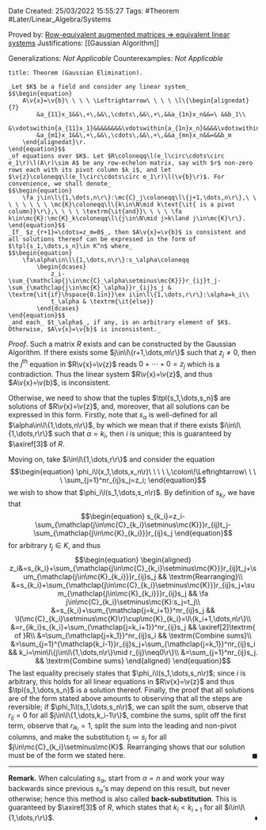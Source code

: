 <br />
<br />

Date Created: 25/03/2022 15:55:27
Tags: #Theorem #Later/Linear_Algebra/Systems

Proved by: [Row-equivalent augmented matrices $\Rightarrow$ equivalent linear systems](Row-equivalent%20augmented%20matrices%20implies%20equivalent%20linear%20systems.md)
Justifications: [[Gaussian Algorithm]]

Generalizations: _Not Applicable_
Counterexamples: _Not Applicable_

``` ad-Theorem
title: Theorem (Gaussian Elimination).

_Let $K$ be a field and consider any linear system_
$$\begin{equation}
    A\v{x}=\v{b}\ \ \ \ \Leftrightarrow\ \ \ \ \l\{\begin{alignedat}{7}
        &a_{11}x_1&&\,+\,&&\,\cdots\,&&\,+\,&&a_{1n}x_n&&=\ &&b_1\\
        &\vdotswithin{a_{11}x_1}&&&&&&&&\vdotswithin{a_{1n}x_n}&&&&\vdotswithin{b_1}\\
        &a_{m1}x_1&&\,+\,&&\,\cdots\,&&\,+\,&&a_{mn}x_n&&=&&b_m
    \end{alignedat}\r.
\end{equation}$$
_of equations over $K$. Let $R\coloneqq\l(e_l\circ\cdots\circ e_1\r)\l(A\r)\sim A$ be any row-echelon matrix, say with $r$ non-zero rows each with its pivot column $k_i$, and let $\v{z}\coloneqq\l(e_l\circ\cdots\circ e_1\r)\l(\v{b}\r)$. For convenience, we shall denote_
$$\begin{equation}
    \fa j\in\l\{1,\dots,n\r\}:\mc{C}_j\coloneqq\l\{j+1,\dots,n\r\},\ \ \ \ \ \ \ \ \mc{K}\coloneqq\l\{k\in\N\mid k\text{\it{ is a pivot column}}\r\},\ \ \ \ \textrm{\it{and}}\ \ \ \ \fa k\in\mc{K}:\mc{K}_k\coloneqq\l\{j\in\N\mid j>k\land j\in\mc{K}\r\}.
\end{equation}$$
_If_ $z_{r+1}=\cdots=z_m=0$_, then $A\v{x}=\v{b}$ is consistent and all solutions thereof can be expressed in the form of $\tpl{s_1,\dots,s_n}\in K^n$ where_
$$\begin{equation}
    \fa\alpha\in\l\{1,\dots,n\r\}:s_\alpha\coloneqq
        \begin{dcases}
            z_i-\sum_{\mathclap{j\in\mc{C}_\alpha\setminus\mc{K}}}r_{ij}t_j-\sum_{\mathclap{j\in\mc{K}_\alpha}}r_{ij}s_j & \textrm{\it{if}\hspace{0.1in}}\ex i\in\l\{1,\dots,r\r\}:\alpha=k_i\\
            t_\alpha & \textrm{\it{else}}
        \end{dcases}
\end{equation}$$
_and each_ $t_\alpha$_, if any, is an arbitrary element of $K$. Otherwise, $A\v{x}=\v{b}$ is inconsistent._

```

_Proof_. Such a matrix $R$ exists and can be constructed by the Gaussian Algorithm. If there exists some $j\in\l\{r+1,\dots,m\r\}$ such that $z_j\neq0$, then the $j^\textrm{th}$ equation in $R\v{x}=\v{z}$ reads $0+\cdots+0=z_j$ which is a contradiction. Thus the linear system $R\v{x}=\v{z}$, and thus $A\v{x}=\v{b}$, is inconsistent.

Otherwise, we need to show that the tuples $\tpl{s_1,\dots,s_n}$ are solutions of $R\v{x}=\v{z}$, and, moreover, that all solutions can be expressed in this form. Firstly, note that $s_\alpha$ is well-defined for all $\alpha\in\l\{1,\dots,n\r\}$, by which we mean that if there exists $i\in\l\{1,\dots,r\r\}$ such that $\alpha=k_i$, then $i$ is unique; this is guaranteed by $\axiref[3]$ of $R$.

Moving on, take $i\in\l\{1,\dots,r\r\}$ and consider the equation
$$\begin{equation}
    \phi_i\l(x_1,\dots,x_n\r)\ \ \ \ \,\colon\!\Leftrightarrow\ \ \ \ \sum_{j=1}^nr_{ij}s_j=z_i;
\end{equation}$$
we wish to show that $\phi_i\l(s_1,\dots,s_n\r)$. By definition of $s_{k_i}$, we have that
$$\begin{equation}
    s_{k_i}=z_i-\sum_{\mathclap{j\in\mc{C}_{k_i}\setminus\mc{K}}}r_{ij}t_j-\sum_{\mathclap{j\in\mc{K}_{k_i}}}r_{ij}s_j
\end{equation}$$
for arbitrary $t_j\in K$, and thus
$$\begin{equation}
    \begin{aligned}
        z_i&=s_{k_i}+\sum_{\mathclap{j\in\mc{C}_{k_i}\setminus\mc{K}}}r_{ij}t_j+\sum_{\mathclap{j\in\mc{K}_{k_i}}}r_{ij}s_j && \textrm{Rearranging}\\
        &=s_{k_i}+\sum_{\mathclap{j\in\mc{C}_{k_i}\setminus\mc{K}}}r_{ij}s_j+\sum_{\mathclap{j\in\mc{K}_{k_i}}}r_{ij}s_j && \fa j\in\mc{C}_{k_i}\setminus\mc{K}:s_j=t_j\\
        &=s_{k_i}+\sum_{\mathclap{j=k_i+1}}^nr_{ij}s_j && \l(\mc{C}_{k_i}\setminus\mc{K}\r)\cup\mc{K}_{k_i}=\l\{k_i+1,\dots,n\r\}\\
        &=r_{ik_i}s_{k_i}+\sum_{\mathclap{j=k_i+1}}^nr_{ij}s_j && \axiref[2]\textrm{ of }R\\
        &=\sum_{\mathclap{j=k_1}}^nr_{ij}s_i && \textrm{Combine sums}\\
        &=\sum_{j=1}^{\mathclap{k_i-1}}r_{ij}s_j+\sum_{\mathclap{j=k_1}}^nr_{ij}s_i && k_i=\min\l\{j\in\l\{1,\dots,n\r\}\mid r_{ij}\neq0\r\}\\
        &=\sum_{j=1}^nr_{ij}s_j. && \textrm{Combine sums}
    \end{aligned}
\end{equation}$$
The last equality precisely states that $\phi_i\l(s_1,\dots,s_n\r)$; since $i$ is arbitrary, this holds for all linear equations in $R\v{x}=\v{z}$ and thus $\tpl{s_1,\dots,s_n}$ is a solution thereof. Finally, the proof that all solutions are of the form stated above amounts to observing that all the steps are reversible; if $\phi_1\l(s_1,\dots,s_n\r)$, we can split the sum, observe that $r_{ij}=0$ for all $j\in\l\{1,\dots,k_i-1\r\}$, combine the sums, split off the first term, observe that $r_{ik_i}=1$, split the sum into the leading and non-pivot columns, and make the substitution $t_j\coloneqq s_j$ for all $j\in\mc{C}_{k_i}\setminus\mc{K}$. Rearranging shows that our solution must be of the form we stated here.<span style="float:right;">$\blacksquare$</span>

---

**Remark.** When calculating $s_\alpha$, start from $\alpha=n$ and work your way backwards since previous $s_\alpha\textrm{'}$s may depend on this result, but never otherwise; hence this method is also called **back-substitution**. This is guaranteed by $\axiref[3]$ of $R$, which states that $k_i<k_{i+1}$ for all $i\in\l\{1,\dots,r\r\}$.<span style="float:right;">$\blacklozenge$</span>
